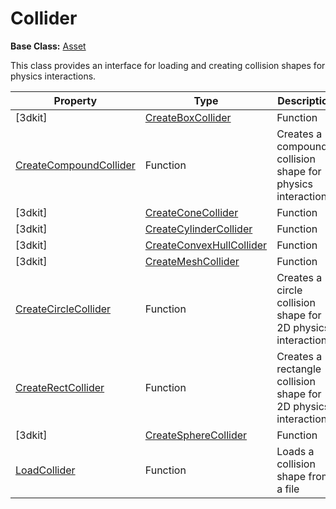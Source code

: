 # Collider

**Base Class:** [Asset](Asset.md)

This class provides an interface for loading and creating collision shapes for physics interactions.

| Property | Type | Description |
| ----- | ----- | ----- |
[3dkit] | [CreateBoxCollider](CreateCollisionBox_FP.md) | Function | Creates a box collision shape for physics interactions. |
| [CreateCompoundCollider](CreateCollisionCompound.md) | Function | Creates a compound collision shape for physics interactions. |
[3dkit] | [CreateConeCollider](CreateCollisionCone_FP.md) | Function | Creates a cone collision shape for physics interactions. |
[3dkit] | [CreateCylinderCollider](CreateCollisionCylinder_32f.md) | Function | Creates a cylinder collision shape for physics interactions. |
[3dkit] | [CreateConvexHullCollider](CreateCollisionConvexHull.md) | Function | Creates a convex hull collision shape for physics interactions. |
[3dkit] | [CreateMeshCollider](CreateCollisionMesh.md) | Function | Creates a mesh collision shape for physics interactions. |
| [CreateCircleCollider](CreateCircleCollider.md) | Function | Creates a circle collision shape for 2D physics interactions |
| [CreateRectCollider](CreateRectCollider.md) | Function | Creates a rectangle collision shape for 2D physics interactions |
[3dkit] | [CreateSphereCollider](CreateCollisionSphere_32f.md) | Function | Creates a sphere collision shape for physics interactions. |
| [LoadCollider](LoadCollider.md) | Function | Loads a collision shape from a file |
